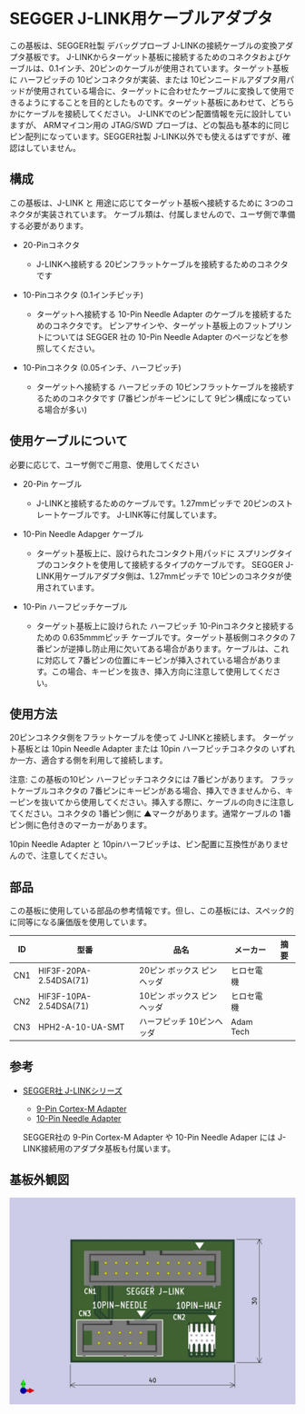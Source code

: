 # SEGGER J-LINK用ケーブルアダプタ

この基板は、SEGGER社製 デバッグプローブ J-LINKの接続ケーブルの変換アダプタ基板です。 J-LINKからターゲット基板に接続するためのコネクタおよびケーブルは、0.1インチ、20ピンのケーブルが使用されています。ターゲット基板に ハーフピッチの 10ピンコネクタが実装、または 10ピンニードルアダプタ用パッドが使用されている場合に、ターゲットに合わせたケーブルに変換して使用できるようにすることを目的としたものです。ターゲット基板にあわせて、どちらかにケーブルを接続してください。
J-LINKでのピン配置情報を元に設計していますが、 ARMマイコン用の JTAG/SWD プローブは、どの製品も基本的に同じピン配列になっています。SEGGER社製 J-LINK以外でも使えるはずですが、確認はしていません。

## 構成
この基板は、J-LINK と 用途に応じてターゲット基板へ接続するために 3つのコネクタが実装されています。 ケーブル類は、付属しませんので、ユーザ側で準備する必要があります。

* 20-Pinコネクタ
    * J-LINKへ接続する 20ピンフラットケーブルを接続するためのコネクタです
* 10-Pinコネクタ (0.1インチピッチ)
    * ターゲットへ接続する 10-Pin Needle Adapter のケーブルを接続するためのコネクタです。
    ピンアサインや、ターゲット基板上のフットプリントについては SEGGER 社の 10-Pin Needle Adapter のページなどを参照してください。

* 10-Pinコネクタ (0.05インチ、ハーフピッチ)
    * ターゲットへ接続する ハーフビッチの 10ピンフラットケーブルを接続するためのコネクタです (7番ピンがキーピンにして 9ピン構成になっている場合が多い)

## 使用ケーブルについて
必要に応じて、ユーザ側でご用意、使用してください

* 20-Pin ケーブル
    * J-LINKと接続するためのケーブルです。1.27mmピッチで 20ピンのストレートケーブルです。 J-LINK等に付属しています。

* 10-Pin Needle Adapger ケーブル
    * ターゲット基板上に、設けられたコンタクト用パッドに スプリングタイプのコンタクトを使用して接続するタイプのケーブルです。 SEGGER J-LINK用ケーブルアダプタ側は、1.27mmピッチで 10ピンのコネクタが使用されています。

* 10-Pin ハーフピッチケーブル
    * ターゲット基板上に設けられた ハーフピッチ 10-Pinコネクタと接続するための 0.635mmmピッチ ケーブルです。ターゲット基板側コネクタの 7番ピンが逆挿し防止用に欠いてある場合があります。ケーブルは、これに対応して 7番ピンの位置にキーピンが挿入されている場合があります。この場合、キーピンを抜き、挿入方向に注意して使用してください。


## 使用方法
20ピンコネクタ側をフラットケーブルを使って J-LINKと接続します。
ターゲット基板とは 10pin Needle Adapter または 10pin ハーフピッチコネクタの いずれか一方、適合する側を利用して接続します。

注意: この基板の10ピン ハーフピッチコネクタには 7番ピンがあります。 フラットケーブルコネクタの 7番ピンにキーピンがある場合、挿入できませんから、キーピンを抜いてから使用してください。挿入する際に、ケーブルの向きに注意してください。コネクタの 1番ピン側に ▲マークがあります。通常ケーブルの 1番ピン側に色付きのマーカーがあります。

10pin Needle Adapter と 10pinハーフピッチは、ピン配置に互換性がありませんので、注意してください。

## 部品
この基板に使用している部品の参考情報です。但し、この基板には、スペック的に同等になる廉価版を使用しています。

|ID|型番|品名|メーカー | 摘要|
|---|---|---|---|---|
|CN1| HIF3F-20PA-2.54DSA(71) |20ピン ボックス ピンヘッダ | ヒロセ電機 ||
|CN2| HIF3F-10PA-2.54DSA(71) |10ピン ボックス ピンヘッダ | ヒロセ電機 ||
|CN3| HPH2-A-10-UA-SMT |ハーフピッチ 10ピンヘッダ  | Adam Tech ||


## 参考
* [SEGGER社 J-LINKシリーズ ](https://www.segger.com/products/debug-probes/j-link/)
    * [9-Pin Cortex-M Adapter](https://www.segger.com/products/debug-probes/j-link/accessories/adapters/9-pin-cortex-m-adapter/)
    * [10-Pin Needle Adapter](https://www.segger.com/products/debug-probes/j-link/accessories/adapters/10-pin-needle-adapter/)

    SEGGER社の 9-Pin Cortex-M Adapter や 10-Pin Needle Adaper には J-LINK接続用のアダプタ基板も付属います。

## 基板外観図

![基板外観](documents/CABLE-ADAPTER-SEGGER_top.jpg)